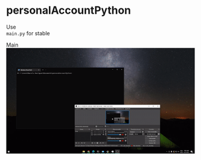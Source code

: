 # personalAccountPython

Use
<br> ```main.py``` for stable

Main
![](https://github.com/wwwxkz/personalAccountPython/blob/main/README/0.gif)
